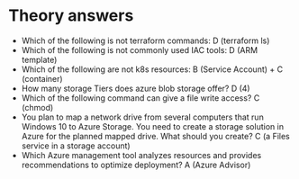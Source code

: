 # Theory answers

- Which of the following is not terraform commands: D (terraform ls)
- Which of the following is not commonly used IAC tools: D (ARM template)
- Which of the following are not k8s resources: B (Service Account) + C (container)
- How many storage Tiers does azure blob storage offer? D (4)
- Which of the following command can give a file write access? C (chmod)
- You plan to map a network drive from several computers that run Windows 10 to Azure Storage. You need to create a storage
solution in Azure for the planned mapped drive. What should you create? C (a Files service in a storage account)
- Which Azure management tool analyzes resources and provides recommendations to optimize deployment? A (Azure Advisor)
